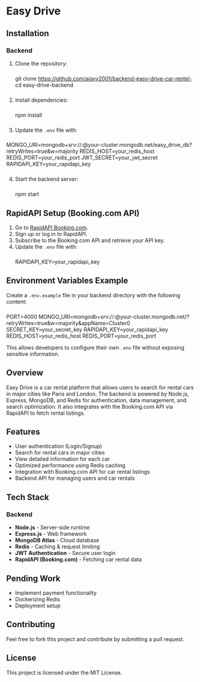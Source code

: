 # Easy Drive

## Installation

### Backend

1. Clone the repository:
   ###
   git clone https://github.com/ajayv2001/backend-easy-drive-car-rentel-
   cd easy-drive-backend
   ###
2. Install dependencies:
   ###
   npm install
  ###
3. Update the `.env` file with:
  ###
   MONGO_URI=mongodb+srv://<username>:<password>@your-cluster.mongodb.net/easy_drive_db?retryWrites=true&w=majority
   REDIS_HOST=your_redis_host
   REDIS_PORT=your_redis_port
   JWT_SECRET=your_jwt_secret
   RAPIDAPI_KEY=your_rapidapi_key
   ###
4. Start the backend server:
    ###
   npm start
    ###

## RapidAPI Setup (Booking.com API)

1. Go to [RapidAPI Booking.com](https://rapidapi.com/DataCrawler/api/booking-com15/playground/apiendpoint_5af28202-3995-4657-a2de-9ec2bc1c5407).
2. Sign up or log in to RapidAPI.
3. Subscribe to the Booking.com API and retrieve your API key.
4. Update the `.env` file with:
    ###
   RAPIDAPI_KEY=your_rapidapi_key
    ###

## Environment Variables Example

Create a `.env.example` file in your backend directory with the following content:

 ###
PORT=4000
MONGO_URI=mongodb+srv://<username>:<password>@your-cluster.mongodb.net/?retryWrites=true&w=majority&appName=Cluster0
SECRET_KEY=your_secret_key
RAPIDAPI_KEY=your_rapidapi_key
REDIS_HOST=your_redis_host
REDIS_PORT=your_redis_port
 

This allows developers to configure their own `.env` file without exposing sensitive information.

## Overview

Easy Drive is a car rental platform that allows users to search for rental cars in major cities like Paris and London. The backend is powered by Node.js, Express, MongoDB, and Redis for authentication, data management, and search optimization. It also integrates with the Booking.com API via RapidAPI to fetch rental listings.

## Features

- User authentication (Login/Signup)
- Search for rental cars in major cities
- View detailed information for each car
- Optimized performance using Redis caching
- Integration with Booking.com API for car rental listings
- Backend API for managing users and car rentals

## Tech Stack

### Backend

- **Node.js** - Server-side runtime
- **Express.js** - Web framework
- **MongoDB Atlas** - Cloud database
- **Redis** - Caching & request limiting
- **JWT Authentication** - Secure user login
- **RapidAPI (Booking.com)** - Fetching car rental data

## Pending Work

- Implement payment functionality
- Dockerizing Redis
- Deployment setup

## Contributing

Feel free to fork this project and contribute by submitting a pull request.

## License

This project is licensed under the MIT License.

